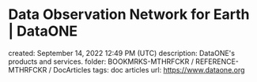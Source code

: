 # Data Observation Network for Earth | DataONE

created: September 14, 2022 12:49 PM (UTC)
description: DataONE's products and services.
folder: BOOKMRKS-MTHRFCKR / REFERENCE-MTHRFCKR / DocArticles
tags: doc articles
url: https://www.dataone.org